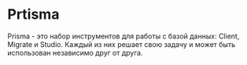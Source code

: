 # Prtisma
Prisma - это набор инструментов для работы с базой данных: Client, Migrate и Studio. Каждый из них решает свою задачу и может быть использован независимо друг от друга. 
